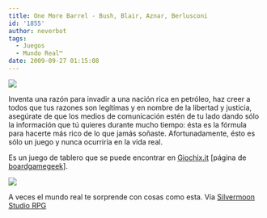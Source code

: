 ```yaml
---
title: One More Barrel - Bush, Blair, Aznar, Berlusconi
id: '1855'
author: neverbot
tags:
  - Juegos
  - Mundo Real™
date: 2009-09-27 01:15:08
---
```


[![](./pic353251_md.jpg)](http://silvermoonstudiorpg.blogspot.com/2009/09/one-more-barrel-george-tony-jose-y.html)

Inventa una razón para invadir a una nación rica en petróleo, haz creer a todos que tus razones son legítimas y en nombre de la libertad y justicia, asegúrate de que los medios de comunicación estén de tu lado dando sólo la información que tú quieres durante mucho tiempo: ésta es la fórmula para hacerte más rico de lo que jamás soñaste. Afortunadamente, ésto es sólo un juego y nunca ocurriría en la vida real.

Es un juego de tablero que se puede encontrar en [Giochix.it](http://www.giochix.it/barrel.html) \[página de [boardgamegeek](http://www.boardgamegeek.com/boardgame/36661)\].

[![](./barrel_pres.jpg)](http://silvermoonstudiorpg.blogspot.com/2009/09/one-more-barrel-george-tony-jose-y.html)

A veces el mundo real te sorprende con cosas como esta. Vía [Silvermoon Studio RPG](http://silvermoonstudiorpg.blogspot.com/2009/09/one-more-barrel-george-tony-jose-y.html)